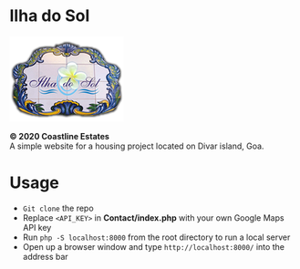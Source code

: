 # Ilha do Sol

<img src="images/logo.png">

**© 2020 Coastline Estates**  
A simple website for a housing project located on Divar island, Goa.

# Usage
* `Git clone` the repo
* Replace `<API_KEY>` in **Contact/index.php** with your own Google Maps API key
* Run `php -S localhost:8000` from the root directory to run a local server
* Open up a browser window and type `http://localhost:8000/` into the address bar
